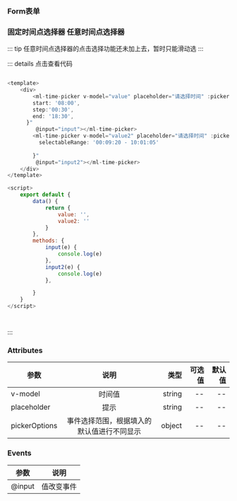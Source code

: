 ### Form表单

### 固定时间点选择器 任意时间点选择器
::: tip
任意时间点选择器的点击选择功能还未加上去，暂时只能滑动选
:::

<ClientOnly>
  <timerpicker-demo1></timerpicker-demo1>
</ClientOnly>


::: details 点击查看代码
```js

<template>
	<div>
		<ml-time-picker v-model="value" placeholder="请选择时间" :picker-options="{
        start: '08:00',
		step:'00:30',
        end: '18:30',
      }"
		 @input="input"></ml-time-picker>
		<ml-time-picker v-model="value2" placeholder="请选择时间" :picker-options="{
		  selectableRange: '00:09:20 - 10:01:05'
		  
		}"
		 @input="input2"></ml-time-picker>
	</div>
</template>

<script>
	export default {
		data() {
			return {
				value: '',
				value2: ''
			}
		},
		methods: {
			input(e) {
				console.log(e)
			},
			input2(e) {
				console.log(e)
			},

		}
	}
</script>




```
:::
### Attributes
| 参数          | 说明           | 类型  |可选值  |默认值  |
| -----------   |:-------------:| -----:|-----:|-----:|
| v-model    | 时间值 | string |-- |-- |
|placeholder| 提示 | string |-- |-- |
|pickerOptions|事件选择范围，根据填入的默认值进行不同显示 | object |-- |-- |

### Events
| 参数          | 说明           | 
| -----------   |:-------------:| 
| @input      |值改变事件|